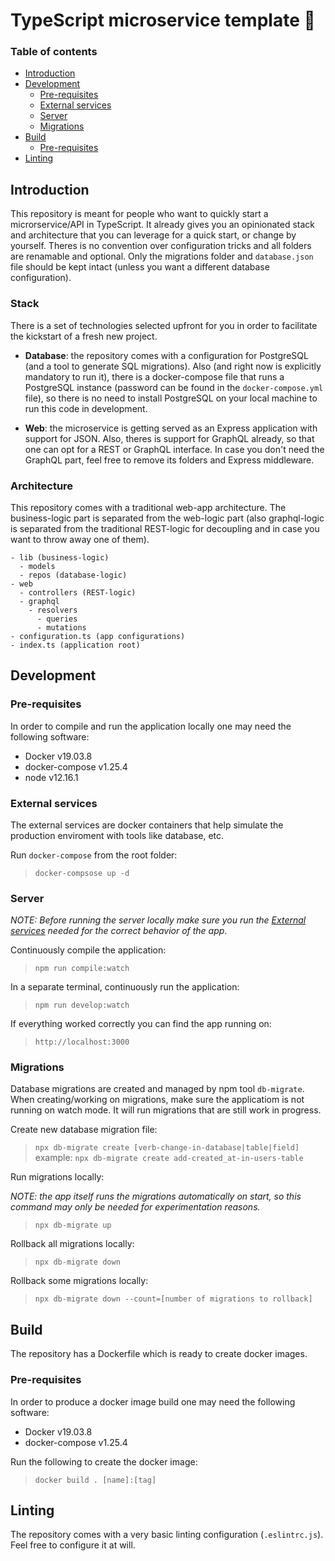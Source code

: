 # TypeScript microservice template 🦴

### Table of contents
- [Introduction](##introdunction)
- [Development](##development)
  - [Pre-requisites](###pre-requisites)
  - [External services](###external-services)
  - [Server](###server)
  - [Migrations](###migrations)
- [Build](##build)
  - [Pre-requisites](###pre-requisites)
- [Linting](##linting)

## Introduction
This repository is meant for people who want to quickly start a microrservice/API in TypeScript. It already gives you an opinionated stack and architecture that you can leverage for a quick start, or change by yourself. Theres is no convention over configuration tricks and all folders are renamable and optional. Only the migrations folder and `database.json` file should be kept intact (unless you want a different database configuration).

### Stack
There is a set of technologies selected upfront for you in order to facilitate the kickstart of a fresh new project.

- **Database**: the repository comes with a configuration for PostgreSQL (and a tool to generate SQL migrations). Also (and right now is explicitly mandatory to run it), there is a docker-compose file that runs a PostgreSQL instance (password can be found in the `docker-compose.yml` file), so there is no need to install PostgreSQL on your local machine to run this code in development.

- **Web**: the microservice is getting served as an Express application with support for JSON. Also, theres is support for GraphQL already, so that one can opt for a REST or GraphQL interface. In case you don't need the GraphQL part, feel free to remove its folders and Express middleware.

### Architecture
This repository comes with a traditional web-app architecture. The business-logic part is separated from the web-logic part (also graphql-logic is separated from the traditional REST-logic for decoupling and in case you want to throw away one of them).

```
- lib (business-logic)
  - models
  - repos (database-logic)
- web
  - controllers (REST-logic)
  - graphql
    - resolvers
      - queries
      - mutations
- configuration.ts (app configurations)
- index.ts (application root)
```

## Development

### Pre-requisites
In order to compile and run the application locally one may need the following software:

- Docker v19.03.8
- docker-compose v1.25.4
- node v12.16.1

### External services
The external services are docker containers that help simulate the production enviroment with tools like database, etc.

Run `docker-compose` from the root folder:
> `docker-compsose up -d`

### Server
_NOTE: Before running the server locally make sure you run the [External services](###external-services) needed for the correct behavior of the app_.

Continuously compile the application:
> `npm run compile:watch`

In a separate terminal, continuously run the application:
> `npm run develop:watch`

If everything worked correctly you can find the app running on:
> `http://localhost:3000`

### Migrations
Database migrations are created and managed by npm tool `db-migrate`. When creating/working on migrations, make sure the applicatiom is not running on watch mode. It will run migrations that are still work in progress.

Create new database migration file:
> `npx db-migrate create [verb-change-in-database|table|field]` \
example: `npx db-migrate create add-created_at-in-users-table`

Run migrations locally:

_NOTE: the app itself runs the migrations automatically on start, so this command may only be needed for experimentation reasons._
> `npx db-migrate up`

Rollback all migrations locally:
> `npx db-migrate down`

Rollback some migrations locally:
> `npx db-migrate down --count=[number of migrations to rollback]`

## Build
The repository has a Dockerfile which is ready to create docker images.

### Pre-requisites
In order to produce a docker image build one may need the following software:

- Docker v19.03.8
- docker-compose v1.25.4

Run the following to create the docker image:
> `docker build . [name]:[tag]`

## Linting
The repository comes with a very basic linting configuration (`.eslintrc.js`). Feel free to configure it at will.